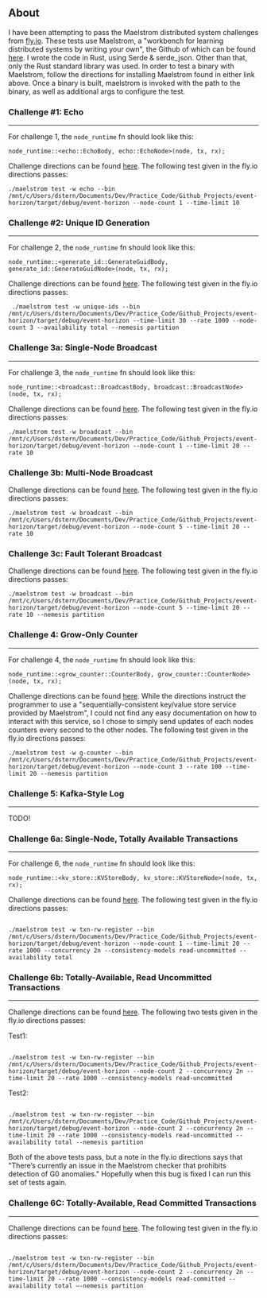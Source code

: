 ## About

I have been attempting to pass the Maelstrom distributed system challenges from [fly.io](https://fly.io/dist-sys/). These tests use Maelstrom, a
"workbench for learning distributed systems by writing your own", the Github of which can be found [here](https://github.com/jepsen-io/maelstrom).
I wrote the code in Rust, using Serde & serde_json. Other than that, only the Rust standard library was used. In order to test a binary with Maelstrom, follow the directions for installing Maelstrom found in either
link above. Once a binary is built, maelstrom is invoked with the path to the binary, as well as additional args to configure the test.

### Challenge #1: Echo

---

For challenge 1, the `node_runtime` fn should look like this:

```
node_runtime::<echo::EchoBody, echo::EchoNode>(node, tx, rx);
```

Challenge directions can be found [here](https://fly.io/dist-sys/1/).
The following test given in the fly.io directions passes:

```
./maelstrom test -w echo --bin /mnt/c/Users/dstern/Documents/Dev/Practice_Code/Github_Projects/event-horizon/target/debug/event-horizon --node-count 1 --time-limit 10
```

### Challenge #2: Unique ID Generation

---

For challenge 2, the `node_runtime` fn should look like this:

```
node_runtime::<generate_id::GenerateGuidBody, generate_id::GenerateGuidNode>(node, tx, rx);
```

Challenge directions can be found [here](https://fly.io/dist-sys/2/).
The following test given in the fly.io directions passes:

```
 ./maelstrom test -w unique-ids --bin /mnt/c/Users/dstern/Documents/Dev/Practice_Code/Github_Projects/event-horizon/target/debug/event-horizon --time-limit 30 --rate 1000 --node-count 3 --availability total --nemesis partition
```

### Challenge 3a: Single-Node Broadcast

---

For challenge 3, the `node_runtime` fn should look like this:

```
node_runtime::<broadcast::BroadcastBody, broadcast::BroadcastNode>(node, tx, rx);
```

Challenge directions can be found [here](https://fly.io/dist-sys/3a/).
The following test given in the fly.io directions passes:

```
./maelstrom test -w broadcast --bin /mnt/c/Users/dstern/Documents/Dev/Practice_Code/Github_Projects/event-horizon/target/debug/event-horizon --node-count 1 --time-limit 20 --rate 10
```

### Challenge 3b: Multi-Node Broadcast

Challenge directions can be found [here](https://fly.io/dist-sys/3b/).
The following test given in the fly.io directions passes:

```
./maelstrom test -w broadcast --bin /mnt/c/Users/dstern/Documents/Dev/Practice_Code/Github_Projects/event-horizon/target/debug/event-horizon --node-count 5 --time-limit 20 --rate 10
```

### Challenge 3c: Fault Tolerant Broadcast

Challenge directions can be found [here](https://fly.io/dist-sys/3c/).
The following test given in the fly.io directions passes:

```
./maelstrom test -w broadcast --bin /mnt/c/Users/dstern/Documents/Dev/Practice_Code/Github_Projects/event-horizon/target/debug/event-horizon --node-count 5 --time-limit 20 --rate 10 --nemesis partition
```

### Challenge 4: Grow-Only Counter

---

For challenge 4, the `node_runtime` fn should look like this:

```
node_runtime::<grow_counter::CounterBody, grow_counter::CounterNode>(node, tx, rx);
```

Challenge directions can be found [here](https://fly.io/dist-sys/4/). While the directions instruct
the programmer to use a "sequentially-consistent key/value store service provided by Maelstrom", I could not
find any easy documentation on how to interact with this service, so I chose to simply send updates of each nodes
counters every second to the other nodes.
The following test given in the fly.io directions passes:

```
./maelstrom test -w g-counter --bin /mnt/c/Users/dstern/Documents/Dev/Practice_Code/Github_Projects/event-horizon/target/debug/event-horizon --node-count 3 --rate 100 --time-limit 20 --nemesis partition
```

### Challenge 5: Kafka-Style Log

---

TODO!

### Challenge 6a: Single-Node, Totally Available Transactions

---

For challenge 6, the `node_runtime` fn should look like this:

```
node_runtime::<kv_store::KVStoreBody, kv_store::KVStoreNode>(node, tx, rx);
```

Challenge directions can be found [here](https://fly.io/dist-sys/6a/).
The following test given in the fly.io directions passes:

```

./maelstrom test -w txn-rw-register --bin /mnt/c/Users/dstern/Documents/Dev/Practice_Code/Github_Projects/event-horizon/target/debug/event-horizon --node-count 1 --time-limit 20 --rate 1000 --concurrency 2n --consistency-models read-uncommitted --availability total

```

### Challenge 6b: Totally-Available, Read Uncommitted Transactions

---

Challenge directions can be found [here](https://fly.io/dist-sys/6b/).
The following two tests given in the fly.io directions passes:

Test1:

```

./maelstrom test -w txn-rw-register --bin /mnt/c/Users/dstern/Documents/Dev/Practice_Code/Github_Projects/event-horizon/target/debug/event-horizon --node-count 2 --concurrency 2n --time-limit 20 --rate 1000 --consistency-models read-uncommitted

```

Test2:

```

./maelstrom test -w txn-rw-register --bin /mnt/c/Users/dstern/Documents/Dev/Practice_Code/Github_Projects/event-horizon/target/debug/event-horizon --node-count 2 --concurrency 2n --time-limit 20 --rate 1000 --consistency-models read-uncommitted --availability total --nemesis partition

```

Both of the above tests pass, but a note in the fly.io directions
says that "There’s currently an issue in the Maelstrom checker that prohibits detection of G0 anomalies." Hopefully when this bug is fixed I can
run this set of tests again.

### Challenge 6C: Totally-Available, Read Committed Transactions

---

Challenge directions can be found [here](https://fly.io/dist-sys/6b/).
The following test given in the fly.io directions passes:

```

./maelstrom test -w txn-rw-register --bin /mnt/c/Users/dstern/Documents/Dev/Practice_Code/Github_Projects/event-horizon/target/debug/event-horizon --node-count 2 --concurrency 2n --time-limit 20 --rate 1000 --consistency-models read-committed --availability total –-nemesis partition

```

